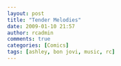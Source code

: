 ```yaml
---
layout: post
title: "Tender Melodies"
date: 2009-01-10 21:57
author: rcadmin
comments: true
categories: [Comics]
tags: [ashley, bon jovi, music, rc]
---
```

<a href="http://bitsmack.com/comics/2009/01/11/tender-melodies/"><img src="http://dl.bitsmack.com/uploads/2009/01/20090110.jpg" alt="" title="but, but, but, it's my life, and it's now or never" class="alignnone size-full wp-image-1544" /></a>
